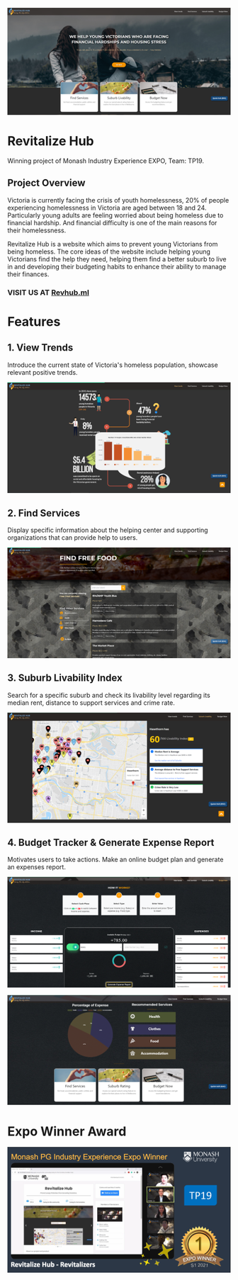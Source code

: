 [![landingPage](/gitResources/landingPage.png "RevHub Landing")](https://revhub.ml)

# Revitalize Hub
Winning project of Monash Industry Experience EXPO, Team: TP19. 

## Project Overview				
Victoria is currently facing the crisis of youth homelessness, 20% of people experiencing homelessness in Victoria are aged between 18 and 24. Particularly young adults are feeling worried about being homeless due to financial hardship. And financial difficulty is one of the main reasons for their homelessness.

Revitalize Hub is a website which aims to prevent young Victorians from being homeless. The core ideas of the website include helping young Victorians find the help they need, helping them find a better suburb to live in and developing their budgeting habits to enhance their ability to manage their finances.

### VISIT US AT [Revhub.ml](https://revhub.ml)

# Features

## 1. View Trends
Introduce the current state of Victoria's homeless population, showcase relevant positive trends.

![viewTrends](/gitResources/viewTrends.png "View Trends")

## 2. Find Services
Display specific information about the helping center and supporting organizations that can provide help to users. 

![findServices](/gitResources/findServices.png "Find Services")

## 3. Suburb Livability Index
Search for a specific suburb and check its livability level regarding its median rent, distance to support services and crime rate.

![suburbLivability](/gitResources/suburbLivability.png "Suburb Livability Index")

## 4. Budget Tracker & Generate Expense Report
Motivates users to take actions. Make an online budget plan and generate an expenses report.

![budgetTracker](/gitResources/budgetTracker.png "Budget Tracker")

![expenseReport](/gitResources/expenseReport.png "Generate Expense Report")


# Expo Winner Award
![expo](/gitResources/expo.png "Expo Award")



